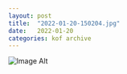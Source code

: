 ```yaml
---
layout:	post
title:	"2022-01-20-150204.jpg"
date:	2022-01-20
categories:	kof archive
---
```


![Image Alt](https://k0f.github.io/assets/2022-01-20-150204.jpg)